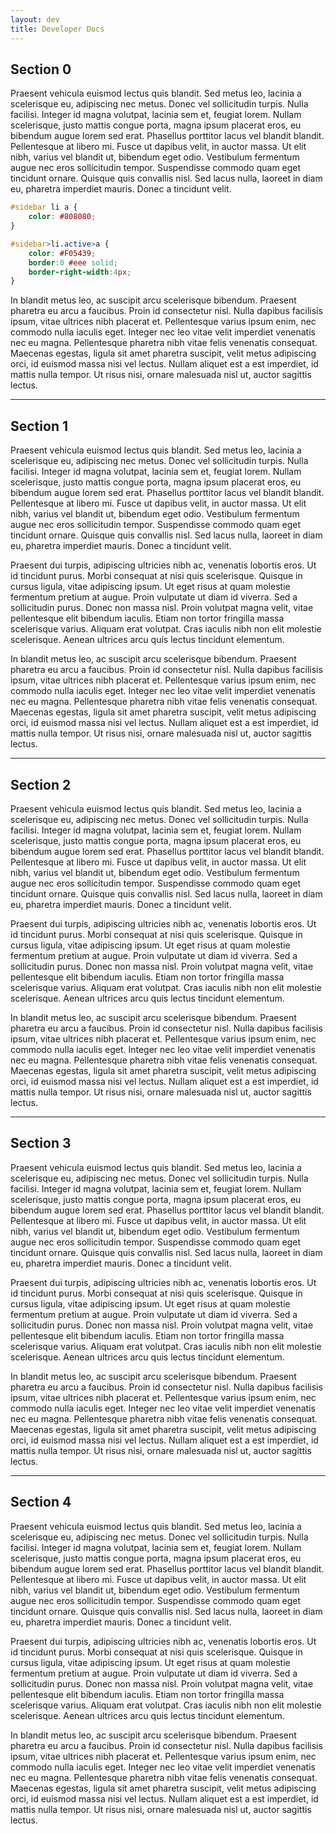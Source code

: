 ```yaml
---
layout: dev
title: Developer Docs
---
```


<h2 id="sec0">Section 0</h2>

Praesent vehicula euismod lectus quis blandit. Sed metus leo, lacinia a scelerisque eu, adipiscing nec metus. Donec vel sollicitudin turpis. Nulla facilisi. Integer id magna volutpat, lacinia sem et, feugiat lorem. Nullam scelerisque, justo mattis congue porta, magna ipsum placerat eros, eu bibendum augue lorem sed erat. Phasellus porttitor lacus vel blandit blandit. Pellentesque at libero mi. Fusce ut dapibus velit, in auctor massa. Ut elit nibh, varius vel blandit ut, bibendum eget odio. Vestibulum fermentum augue nec eros sollicitudin tempor. Suspendisse commodo quam eget tincidunt ornare. Quisque quis convallis nisl. Sed lacus nulla, laoreet in diam eu, pharetra imperdiet mauris. Donec a tincidunt velit.

```css
#sidebar li a {
	color: #808080;
}

#sidebar>li.active>a {
	color: #F05439;
	border:0 #eee solid;
  	border-right-width:4px;
}
```

In blandit metus leo, ac suscipit arcu scelerisque bibendum. Praesent pharetra eu arcu a faucibus. Proin id consectetur nisl. Nulla dapibus facilisis ipsum, vitae ultrices nibh placerat et. Pellentesque varius ipsum enim, nec commodo nulla iaculis eget. Integer nec leo vitae velit imperdiet venenatis nec eu magna. Pellentesque pharetra nibh vitae felis venenatis consequat. Maecenas egestas, ligula sit amet pharetra suscipit, velit metus adipiscing orci, id euismod massa nisi vel lectus. Nullam aliquet est a est imperdiet, id mattis nulla tempor. Ut risus nisi, ornare malesuada nisl ut, auctor sagittis lectus.

***

<h2 id="sec1">Section 1</h2>

Praesent vehicula euismod lectus quis blandit. Sed metus leo, lacinia a scelerisque eu, adipiscing nec metus. Donec vel sollicitudin turpis. Nulla facilisi. Integer id magna volutpat, lacinia sem et, feugiat lorem. Nullam scelerisque, justo mattis congue porta, magna ipsum placerat eros, eu bibendum augue lorem sed erat. Phasellus porttitor lacus vel blandit blandit. Pellentesque at libero mi. Fusce ut dapibus velit, in auctor massa. Ut elit nibh, varius vel blandit ut, bibendum eget odio. Vestibulum fermentum augue nec eros sollicitudin tempor. Suspendisse commodo quam eget tincidunt ornare. Quisque quis convallis nisl. Sed lacus nulla, laoreet in diam eu, pharetra imperdiet mauris. Donec a tincidunt velit.

Praesent dui turpis, adipiscing ultricies nibh ac, venenatis lobortis eros. Ut id tincidunt purus. Morbi consequat at nisi quis scelerisque. Quisque in cursus ligula, vitae adipiscing ipsum. Ut eget risus at quam molestie fermentum pretium at augue. Proin vulputate ut diam id viverra. Sed a sollicitudin purus. Donec non massa nisl. Proin volutpat magna velit, vitae pellentesque elit bibendum iaculis. Etiam non tortor fringilla massa scelerisque varius. Aliquam erat volutpat. Cras iaculis nibh non elit molestie scelerisque. Aenean ultrices arcu quis lectus tincidunt elementum.

In blandit metus leo, ac suscipit arcu scelerisque bibendum. Praesent pharetra eu arcu a faucibus. Proin id consectetur nisl. Nulla dapibus facilisis ipsum, vitae ultrices nibh placerat et. Pellentesque varius ipsum enim, nec commodo nulla iaculis eget. Integer nec leo vitae velit imperdiet venenatis nec eu magna. Pellentesque pharetra nibh vitae felis venenatis consequat. Maecenas egestas, ligula sit amet pharetra suscipit, velit metus adipiscing orci, id euismod massa nisi vel lectus. Nullam aliquet est a est imperdiet, id mattis nulla tempor. Ut risus nisi, ornare malesuada nisl ut, auctor sagittis lectus.

***

<h2 id="sec2">Section 2</h2>

Praesent vehicula euismod lectus quis blandit. Sed metus leo, lacinia a scelerisque eu, adipiscing nec metus. Donec vel sollicitudin turpis. Nulla facilisi. Integer id magna volutpat, lacinia sem et, feugiat lorem. Nullam scelerisque, justo mattis congue porta, magna ipsum placerat eros, eu bibendum augue lorem sed erat. Phasellus porttitor lacus vel blandit blandit. Pellentesque at libero mi. Fusce ut dapibus velit, in auctor massa. Ut elit nibh, varius vel blandit ut, bibendum eget odio. Vestibulum fermentum augue nec eros sollicitudin tempor. Suspendisse commodo quam eget tincidunt ornare. Quisque quis convallis nisl. Sed lacus nulla, laoreet in diam eu, pharetra imperdiet mauris. Donec a tincidunt velit.

Praesent dui turpis, adipiscing ultricies nibh ac, venenatis lobortis eros. Ut id tincidunt purus. Morbi consequat at nisi quis scelerisque. Quisque in cursus ligula, vitae adipiscing ipsum. Ut eget risus at quam molestie fermentum pretium at augue. Proin vulputate ut diam id viverra. Sed a sollicitudin purus. Donec non massa nisl. Proin volutpat magna velit, vitae pellentesque elit bibendum iaculis. Etiam non tortor fringilla massa scelerisque varius. Aliquam erat volutpat. Cras iaculis nibh non elit molestie scelerisque. Aenean ultrices arcu quis lectus tincidunt elementum.

In blandit metus leo, ac suscipit arcu scelerisque bibendum. Praesent pharetra eu arcu a faucibus. Proin id consectetur nisl. Nulla dapibus facilisis ipsum, vitae ultrices nibh placerat et. Pellentesque varius ipsum enim, nec commodo nulla iaculis eget. Integer nec leo vitae velit imperdiet venenatis nec eu magna. Pellentesque pharetra nibh vitae felis venenatis consequat. Maecenas egestas, ligula sit amet pharetra suscipit, velit metus adipiscing orci, id euismod massa nisi vel lectus. Nullam aliquet est a est imperdiet, id mattis nulla tempor. Ut risus nisi, ornare malesuada nisl ut, auctor sagittis lectus.

***

<h2 id="sec3">Section 3</h2>

Praesent vehicula euismod lectus quis blandit. Sed metus leo, lacinia a scelerisque eu, adipiscing nec metus. Donec vel sollicitudin turpis. Nulla facilisi. Integer id magna volutpat, lacinia sem et, feugiat lorem. Nullam scelerisque, justo mattis congue porta, magna ipsum placerat eros, eu bibendum augue lorem sed erat. Phasellus porttitor lacus vel blandit blandit. Pellentesque at libero mi. Fusce ut dapibus velit, in auctor massa. Ut elit nibh, varius vel blandit ut, bibendum eget odio. Vestibulum fermentum augue nec eros sollicitudin tempor. Suspendisse commodo quam eget tincidunt ornare. Quisque quis convallis nisl. Sed lacus nulla, laoreet in diam eu, pharetra imperdiet mauris. Donec a tincidunt velit.

Praesent dui turpis, adipiscing ultricies nibh ac, venenatis lobortis eros. Ut id tincidunt purus. Morbi consequat at nisi quis scelerisque. Quisque in cursus ligula, vitae adipiscing ipsum. Ut eget risus at quam molestie fermentum pretium at augue. Proin vulputate ut diam id viverra. Sed a sollicitudin purus. Donec non massa nisl. Proin volutpat magna velit, vitae pellentesque elit bibendum iaculis. Etiam non tortor fringilla massa scelerisque varius. Aliquam erat volutpat. Cras iaculis nibh non elit molestie scelerisque. Aenean ultrices arcu quis lectus tincidunt elementum.

In blandit metus leo, ac suscipit arcu scelerisque bibendum. Praesent pharetra eu arcu a faucibus. Proin id consectetur nisl. Nulla dapibus facilisis ipsum, vitae ultrices nibh placerat et. Pellentesque varius ipsum enim, nec commodo nulla iaculis eget. Integer nec leo vitae velit imperdiet venenatis nec eu magna. Pellentesque pharetra nibh vitae felis venenatis consequat. Maecenas egestas, ligula sit amet pharetra suscipit, velit metus adipiscing orci, id euismod massa nisi vel lectus. Nullam aliquet est a est imperdiet, id mattis nulla tempor. Ut risus nisi, ornare malesuada nisl ut, auctor sagittis lectus.

***

<h2 id="sec4">Section 4</h2>

Praesent vehicula euismod lectus quis blandit. Sed metus leo, lacinia a scelerisque eu, adipiscing nec metus. Donec vel sollicitudin turpis. Nulla facilisi. Integer id magna volutpat, lacinia sem et, feugiat lorem. Nullam scelerisque, justo mattis congue porta, magna ipsum placerat eros, eu bibendum augue lorem sed erat. Phasellus porttitor lacus vel blandit blandit. Pellentesque at libero mi. Fusce ut dapibus velit, in auctor massa. Ut elit nibh, varius vel blandit ut, bibendum eget odio. Vestibulum fermentum augue nec eros sollicitudin tempor. Suspendisse commodo quam eget tincidunt ornare. Quisque quis convallis nisl. Sed lacus nulla, laoreet in diam eu, pharetra imperdiet mauris. Donec a tincidunt velit.

Praesent dui turpis, adipiscing ultricies nibh ac, venenatis lobortis eros. Ut id tincidunt purus. Morbi consequat at nisi quis scelerisque. Quisque in cursus ligula, vitae adipiscing ipsum. Ut eget risus at quam molestie fermentum pretium at augue. Proin vulputate ut diam id viverra. Sed a sollicitudin purus. Donec non massa nisl. Proin volutpat magna velit, vitae pellentesque elit bibendum iaculis. Etiam non tortor fringilla massa scelerisque varius. Aliquam erat volutpat. Cras iaculis nibh non elit molestie scelerisque. Aenean ultrices arcu quis lectus tincidunt elementum.

In blandit metus leo, ac suscipit arcu scelerisque bibendum. Praesent pharetra eu arcu a faucibus. Proin id consectetur nisl. Nulla dapibus facilisis ipsum, vitae ultrices nibh placerat et. Pellentesque varius ipsum enim, nec commodo nulla iaculis eget. Integer nec leo vitae velit imperdiet venenatis nec eu magna. Pellentesque pharetra nibh vitae felis venenatis consequat. Maecenas egestas, ligula sit amet pharetra suscipit, velit metus adipiscing orci, id euismod massa nisi vel lectus. Nullam aliquet est a est imperdiet, id mattis nulla tempor. Ut risus nisi, ornare malesuada nisl ut, auctor sagittis lectus.